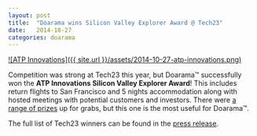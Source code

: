 ```yaml
---
layout: post
title:  "Doarama wins Silicon Valley Explorer Award @ Tech23"
date:   2014-10-27
categories: doarama
---
```



[]()

[![ATP Innovations]({{ site.url }}/assets/2014-10-27-atp-innovations.png)](http://atp-innovations.com.au/)

Competition was strong at Tech23 this year, but Doarama&trade; successfully won the **ATP Innovations Silicon Valley Explorer Award**!  This includes return flights to San Francisco and 5 nights accommodation along with hosted meetings with potential customers and investors.
There were [a range of prizes](http://www.tech23.com.au/prizes.php) up for grabs, but this one is the most useful for Doarama&trade;.  

The full list of Tech23 winners can be found in the [press release](http://www.tech23.com.au/PDF/2014/Tech23-2014-24.OCT.14-PressRelease.pdf).